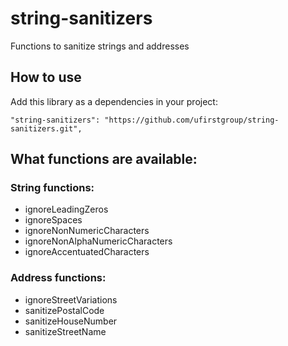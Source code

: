 # string-sanitizers
Functions to sanitize strings and addresses

## How to use
Add this library as a dependencies in your project:
```
"string-sanitizers": "https://github.com/ufirstgroup/string-sanitizers.git",
```

## What functions are available:

### String functions:
- ignoreLeadingZeros
- ignoreSpaces
- ignoreNonNumericCharacters
- ignoreNonAlphaNumericCharacters
- ignoreAccentuatedCharacters

### Address functions:
- ignoreStreetVariations
- sanitizePostalCode
- sanitizeHouseNumber
- sanitizeStreetName

